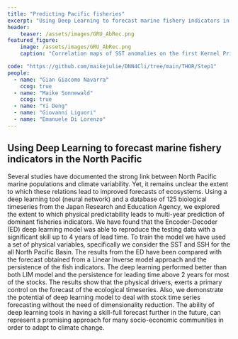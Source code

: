 ```yaml
---
title: "Predicting Pacific fisheries"
excerpt: "Using Deep Learning to forecast marine fishery indicators in the North Pacific"
header:
    teaser: /assets/images/GRU_AbRec.png
featured_figure:
    image: /assets/images/GRU_AbRec.png
    caption: "Correlation maps of SST anomalies on the first Kernel Principal Component (PC) of Abundance (a) and on the second PC of Abundance (b). The same has been done for the Recruitment (c), (d)."

code: "https://github.com/maikejulie/DNN4Cli/tree/main/THOR/Step1"
people:
  - name: "Gian Giacomo Navarra"
    ccog: true
  - name: "Maike Sonnewald"
    ccog: true
  - name: "Yi Deng"
  - name: "Giovanni Liguori"
  - name: "Emanuele Di Lorenzo"
---
```


## Using Deep Learning to forecast marine fishery indicators in the North Pacific

Several studies have documented the strong link between North Pacific marine populations and climate variability. Yet, it remains unclear the extent to which these relations lead to improved forecasts of ecosystems. Using a deep learning tool (neural network) and a database of 125 biological timeseries from the Japan Research and Education Agency, we explored the extent to which physical predictability leads to multi-year prediction of dominant fisheries indicators. We have found that the Encoder-Decoder (ED) deep learning model was able to reproduce the testing data with a significant skill up to 4 years of lead time. To train the model we have used a set of physical variables, specifically we consider the SST and SSH for the all North Pacific Basin. The results from the ED have been compared with the forecast obtained from a Linear Inverse model approach and the persistence of the fish indicators. The deep learning performed better than both LIM model and the persistence for leading time above 2 years for most of the stocks. The results show that the physical drivers, exerts a primary control on the forecast of the ecological timeseries. Also, we demonstrate the potential of deep learning model to deal with stock time series forecasting without the need of dimensionality reduction. The ability of deep learning tools in having a skill-full forecast further in the future, can represent a promising approach for many socio-economic communities in order to adapt to climate change.
